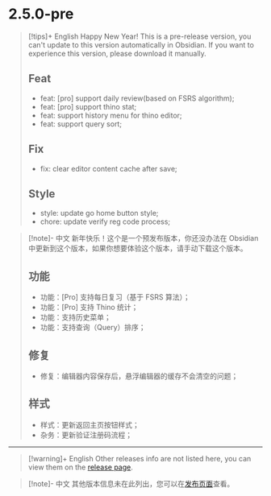 # 2.5.0-pre

> [!tips]+ English
> Happy New Year! This is a pre-release version, you can't update to this version automatically in Obsidian. If you want to experience this version, please download it manually.
>
> ## Feat
>
> - feat: [pro] support daily review(based on FSRS algorithm);
> - feat: [pro] support thino stat;
> - feat: support history menu for thino editor;
> - feat: support query sort;
>
> ## Fix
>
> - fix: clear editor content cache after save;
>
> ## Style
>
> - style: update go home button style;
> - chore: update verify reg code process;

> [!note]- 中文
> 新年快乐！这个是一个预发布版本，你还没办法在 Obsidian 中更新到这个版本，如果你想要体验这个版本，请手动下载这个版本。
>
> ## 功能
>
> - 功能：[Pro] 支持每日复习（基于 FSRS 算法）；
> - 功能：[Pro] 支持 Thino 统计；
> - 功能：支持历史菜单；
> - 功能：支持查询（Query）排序；
>
> ## 修复
>
> - 修复：编辑器内容保存后，悬浮编辑器的缓存不会清空的问题；
>
> ## 样式
>
> - 样式：更新返回主页按钮样式；
> - 杂务：更新验证注册码流程；

---

> [!warning]+ English
> Other releases info are not listed here, you can view them on the [release page](https://github.com/Quorafind/Obsidian-Thino/blob/main/CHANGELOG_ARCHIVE.md).

> [!note]- 中文
> 其他版本信息未在此列出，您可以在[发布页面](https://github.com/Quorafind/Obsidian-Thino/blob/main/CHANGELOG_ARCHIVE.md)查看。
